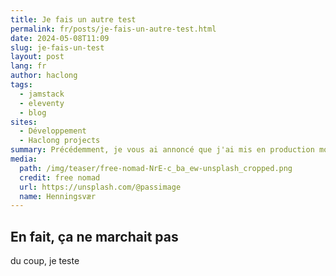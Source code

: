 ```yaml
---
title: Je fais un autre test
permalink: fr/posts/je-fais-un-autre-test.html
date: 2024-05-08T11:09
slug: je-fais-un-test
layout: post
lang: fr
author: haclong
tags:
  - jamstack
  - eleventy
  - blog
sites:
  - Développement
  - Haclong projects
summary: Précédemment, je vous ai annoncé que j'ai mis en production mon nouveau blog. Voici les premières conclusions
media:
  path: /img/teaser/free-nomad-NrE-c_ba_ew-unsplash_cropped.png
  credit: free nomad
  url: https://unsplash.com/@passimage
  name: Henningsvær
---
```

## En fait, ça ne marchait pas
du coup, je teste

